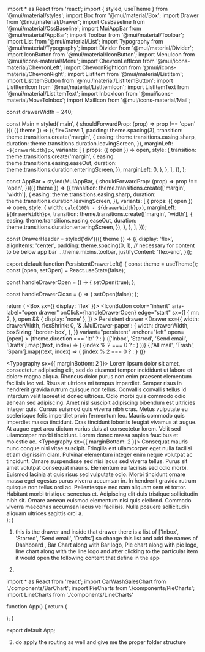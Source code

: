 import * as React from 'react';
import { styled, useTheme } from '@mui/material/styles';
import Box from '@mui/material/Box';
import Drawer from '@mui/material/Drawer';
import CssBaseline from '@mui/material/CssBaseline';
import MuiAppBar from '@mui/material/AppBar';
import Toolbar from '@mui/material/Toolbar';
import List from '@mui/material/List';
import Typography from '@mui/material/Typography';
import Divider from '@mui/material/Divider';
import IconButton from '@mui/material/IconButton';
import MenuIcon from '@mui/icons-material/Menu';
import ChevronLeftIcon from '@mui/icons-material/ChevronLeft';
import ChevronRightIcon from '@mui/icons-material/ChevronRight';
import ListItem from '@mui/material/ListItem';
import ListItemButton from '@mui/material/ListItemButton';
import ListItemIcon from '@mui/material/ListItemIcon';
import ListItemText from '@mui/material/ListItemText';
import InboxIcon from '@mui/icons-material/MoveToInbox';
import MailIcon from '@mui/icons-material/Mail';

const drawerWidth = 240;

const Main = styled('main', { shouldForwardProp: (prop) => prop !== 'open' })(
  ({ theme }) => ({
    flexGrow: 1,
    padding: theme.spacing(3),
    transition: theme.transitions.create('margin', {
      easing: theme.transitions.easing.sharp,
      duration: theme.transitions.duration.leavingScreen,
    }),
    marginLeft: `-${drawerWidth}px`,
    variants: [
      {
        props: ({ open }) => open,
        style: {
          transition: theme.transitions.create('margin', {
            easing: theme.transitions.easing.easeOut,
            duration: theme.transitions.duration.enteringScreen,
          }),
          marginLeft: 0,
        },
      },
    ],
  }),
);

const AppBar = styled(MuiAppBar, {
  shouldForwardProp: (prop) => prop !== 'open',
})(({ theme }) => ({
  transition: theme.transitions.create(['margin', 'width'], {
    easing: theme.transitions.easing.sharp,
    duration: theme.transitions.duration.leavingScreen,
  }),
  variants: [
    {
      props: ({ open }) => open,
      style: {
        width: `calc(100% - ${drawerWidth}px)`,
        marginLeft: `${drawerWidth}px`,
        transition: theme.transitions.create(['margin', 'width'], {
          easing: theme.transitions.easing.easeOut,
          duration: theme.transitions.duration.enteringScreen,
        }),
      },
    },
  ],
}));

const DrawerHeader = styled('div')(({ theme }) => ({
  display: 'flex',
  alignItems: 'center',
  padding: theme.spacing(0, 1),
  // necessary for content to be below app bar
  ...theme.mixins.toolbar,
  justifyContent: 'flex-end',
}));

export default function PersistentDrawerLeft() {
  const theme = useTheme();
  const [open, setOpen] = React.useState(false);

  const handleDrawerOpen = () => {
    setOpen(true);
  };

  const handleDrawerClose = () => {
    setOpen(false);
  };

  return (
    <Box sx={{ display: 'flex' }}>
      <CssBaseline />
      <AppBar position="fixed" open={open}>
        <Toolbar>
          <IconButton
            color="inherit"
            aria-label="open drawer"
            onClick={handleDrawerOpen}
            edge="start"
            sx={[
              {
                mr: 2,
              },
              open && { display: 'none' },
            ]}
          >
            <MenuIcon />
          </IconButton>
          <Typography variant="h6" noWrap component="div">
            Persistent drawer
          </Typography>
        </Toolbar>
      </AppBar>
      <Drawer
        sx={{
          width: drawerWidth,
          flexShrink: 0,
          '& .MuiDrawer-paper': {
            width: drawerWidth,
            boxSizing: 'border-box',
          },
        }}
        variant="persistent"
        anchor="left"
        open={open}
      >
        <DrawerHeader>
          <IconButton onClick={handleDrawerClose}>
            {theme.direction === 'ltr' ? <ChevronLeftIcon /> : <ChevronRightIcon />}
          </IconButton>
        </DrawerHeader>
        <Divider />
        <List>
          {['Inbox', 'Starred', 'Send email', 'Drafts'].map((text, index) => (
            <ListItem key={text} disablePadding>
              <ListItemButton>
                <ListItemIcon>
                  {index % 2 === 0 ? <InboxIcon /> : <MailIcon />}
                </ListItemIcon>
                <ListItemText primary={text} />
              </ListItemButton>
            </ListItem>
          ))}
        </List>
        <Divider />
        <List>
          {['All mail', 'Trash', 'Spam'].map((text, index) => (
            <ListItem key={text} disablePadding>
              <ListItemButton>
                <ListItemIcon>
                  {index % 2 === 0 ? <InboxIcon /> : <MailIcon />}
                </ListItemIcon>
                <ListItemText primary={text} />
              </ListItemButton>
            </ListItem>
          ))}
        </List>
      </Drawer>
      <Main open={open}>
        <DrawerHeader />
        <Typography sx={{ marginBottom: 2 }}>
          Lorem ipsum dolor sit amet, consectetur adipiscing elit, sed do eiusmod
          tempor incididunt ut labore et dolore magna aliqua. Rhoncus dolor purus non
          enim praesent elementum facilisis leo vel. Risus at ultrices mi tempus
          imperdiet. Semper risus in hendrerit gravida rutrum quisque non tellus.
          Convallis convallis tellus id interdum velit laoreet id donec ultrices.
          Odio morbi quis commodo odio aenean sed adipiscing. Amet nisl suscipit
          adipiscing bibendum est ultricies integer quis. Cursus euismod quis viverra
          nibh cras. Metus vulputate eu scelerisque felis imperdiet proin fermentum
          leo. Mauris commodo quis imperdiet massa tincidunt. Cras tincidunt lobortis
          feugiat vivamus at augue. At augue eget arcu dictum varius duis at
          consectetur lorem. Velit sed ullamcorper morbi tincidunt. Lorem donec massa
          sapien faucibus et molestie ac.
        </Typography>
        <Typography sx={{ marginBottom: 2 }}>
          Consequat mauris nunc congue nisi vitae suscipit. Fringilla est ullamcorper
          eget nulla facilisi etiam dignissim diam. Pulvinar elementum integer enim
          neque volutpat ac tincidunt. Ornare suspendisse sed nisi lacus sed viverra
          tellus. Purus sit amet volutpat consequat mauris. Elementum eu facilisis
          sed odio morbi. Euismod lacinia at quis risus sed vulputate odio. Morbi
          tincidunt ornare massa eget egestas purus viverra accumsan in. In hendrerit
          gravida rutrum quisque non tellus orci ac. Pellentesque nec nam aliquam sem
          et tortor. Habitant morbi tristique senectus et. Adipiscing elit duis
          tristique sollicitudin nibh sit. Ornare aenean euismod elementum nisi quis
          eleifend. Commodo viverra maecenas accumsan lacus vel facilisis. Nulla
          posuere sollicitudin aliquam ultrices sagittis orci a.
        </Typography>
      </Main>
    </Box>
  );
}

1. this is the drawer and inside that drawer there is a list of ['Inbox', 'Starred', 'Send email', 'Drafts'] so change this list and add the names of Dashboard , Bar Chart along with Bar logo,  Pie chart along with pie logo, line chart along with the line logo and after clicking to the particular item it would open the 
following content that define in the app 

2.
import * as React from 'react';
import CarWashSalesChart from './components/BarChart';
import PieCharts from './components/PieCharts';
import LineCharts from './components/LineCharts'

function App() {
  return (
    <div>
      <CarWashSalesChart />
      <PieCharts/>
      <LineCharts/>
    </div>
  );
}

export default App;

3. do apply the routing as well and give me the proper folder structure
